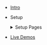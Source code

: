 - [Intro](README.md)

- Setup
  <details>
  <summary>Setup Pages</summary>

  - [Scrooch 2](setup/v2.md)
  - [Scrooch 3](setup/v3.md)

  </details>

- [Live Demos](demos.md)
